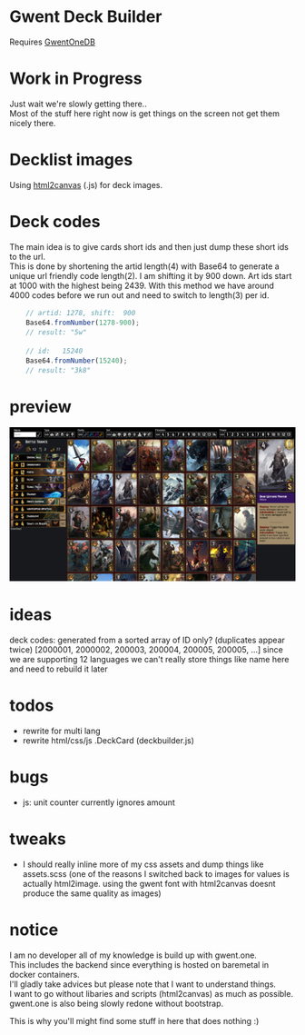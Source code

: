 # Gwent Deck Builder
Requires [GwentOneDB](https://github.com/teddybee-r/GwentOneDB "github.com/teddybee-r/GwentOneDB")  

# Work in Progress
Just wait we're slowly getting there..  
Most of the stuff here right now is get things on the screen not get them nicely there.

# Decklist images
Using [html2canvas](https://html2canvas.hertzen.com/ "html2canvas.hertzen.com") (.js) for deck images.

# Deck codes
The main idea is to give cards short ids and then just dump these short ids to the url.  
This is done by shortening the artid length(4) with Base64 to generate a unique url friendly code length(2). 
I am shifting it by 900 down. Art ids start at 1000 with the highest being 2439. With this method we have 
around 4000 codes before we run out and need to switch to length(3) per id.

```js
    // artid: 1278, shift:  900
    Base64.fromNumber(1278-900);
    // result: "5w"
    
    // id:   15240
    Base64.fromNumber(15240);
    // result: "3k8"
```

# preview
![image](preview.png)

# ideas
deck codes: generated from a sorted array of ID only? (duplicates appear twice) [2000001, 2000002, 200003, 200004, 200005, 200005, ...]
since we are supporting 12 languages we can't really store things like name here and need to rebuild it later

# todos
- rewrite for multi lang
- rewrite html/css/js .DeckCard (deckbuilder.js)

# bugs
- js: unit counter currently ignores amount

# tweaks
- I should really inline more of my css assets and dump things like assets.scss (one of the reasons I switched back to images for values is actually html2image. using the gwent font with html2canvas doesnt produce the same quality as images)

# notice
I am no developer all of my knowledge is build up with gwent.one.  
This includes the backend since everything is hosted on baremetal in docker containers.  
I'll gladly take advices but please note that I want to understand things.  
I want to go without libaries and scripts (html2canvas) as much as possible.  
gwent.one is also being slowly redone without bootstrap.  

This is why you'll might find some stuff in here that does nothing :)